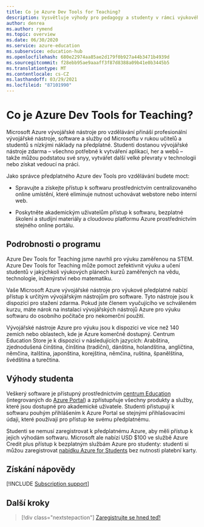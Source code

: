 ```yaml
---
title: Co je Azure Dev Tools for Teaching?
description: Vysvětluje výhody pro pedagogy a studenty v rámci výukového programu pro Azure dev Tools.
author: denrea
ms.author: rymend
ms.topic: overview
ms.date: 06/30/2020
ms.service: azure-education
ms.subservice: education-hub
ms.openlocfilehash: 680e22974aa85ae2d179f0b927a44b3471b4939d
ms.sourcegitcommit: f28ebb95ae9aaaff3f87d8388a09b41e0b3445b5
ms.translationtype: MT
ms.contentlocale: cs-CZ
ms.lasthandoff: 03/29/2021
ms.locfileid: "87101990"
---
```

# <a name="what-is-azure-dev-tools-for-teaching"></a>Co je Azure Dev Tools for Teaching?

Microsoft Azure vývojářské nástroje pro vzdělávání přináší profesionální vývojářské nástroje, software a služby od Microsoftu v rukou učitelů a studentů s nízkými náklady na předplatné. Studenti dostanou vývojářské nástroje zdarma – všechno potřebné k vytváření aplikací, her a webů – takže můžou podstatou své snyy, vytvářet další velké převraty v technologii nebo získat vedoucí na práci.

Jako správce předplatného Azure dev Tools pro vzdělávání budete moct:

- Spravujte a získejte přístup k softwaru prostřednictvím centralizovaného online umístění, které eliminuje nutnost uchovávat webstore nebo interní web.

- Poskytněte akademickým uživatelům přístup k softwaru, bezplatné školení a studijní materiály a cloudovou platformu Azure prostřednictvím stejného online portálu.

## <a name="program-details"></a>Podrobnosti o programu

Azure Dev Tools for Teaching jsme navrhli pro výuku zaměřenou na STEM. Azure Dev Tools for Teaching může pomoct zefektivnit výuku a učení studentů v jakýchkoli výukových plánech kurzů zaměřených na vědu, technologie, inženýrství nebo matematiku. 

Vaše Microsoft Azure vývojářské nástroje pro výukové předplatné nabízí přístup k určitým vývojářským nástrojům pro software. Tyto nástroje jsou k dispozici pro stažení zdarma. Pokud jste členem vyučujícího ve schváleném kurzu, máte nárok na instalaci vývojářských nástrojů Azure pro výuku softwaru do osobního počítače pro nekomerční použití.

Vývojářské nástroje Azure pro výuku jsou k dispozici ve více než 140 zemích nebo oblastech, kde je Azure komerčně dostupný. Centrum Education Store je k dispozici v následujících jazycích: Arabština, zjednodušená čínština, čínština (tradiční), dánština, holandština, angličtina, němčina, italština, japonština, korejština, němčina, ruština, španělština, švédština a turečtina.

## <a name="student-benefits"></a>Výhody studenta

Veškerý software je přístupný prostřednictvím [centrum Education](https://azureforeducation.microsoft.com/devtools) (integrovaných do [Azure Portal](https://portal.azure.com/)) a zpřístupňuje všechny produkty a služby, které jsou dostupné pro akademické uživatele. Studenti přistupují k softwaru pouhým přihlášením k Azure Portal se stejnými přihlašovacími údaji, které používají pro přístup ke svému předplatnému.

Studenti se nemusí zaregistrovat k předplatnému Azure, aby měli přístup k jejich výhodám softwaru. Microsoft ale nabízí USD $100 ve službě Azure Credit plus přístup k bezplatným službám Azure pro studenty: studenti si můžou zaregistrovat [nabídku Azure for Students](azure-students-program.md) bez nutnosti platební karty.

## <a name="getting-help"></a>Získání nápovědy

[!INCLUDE [Subscription support](../../../includes/edu-dev-tools-program-support.md)]

## <a name="next-steps"></a>Další kroky

> [!div class="nextstepaction"]
> [Zaregistrujte se hned teď!](enroll-renew-subscription.md)
